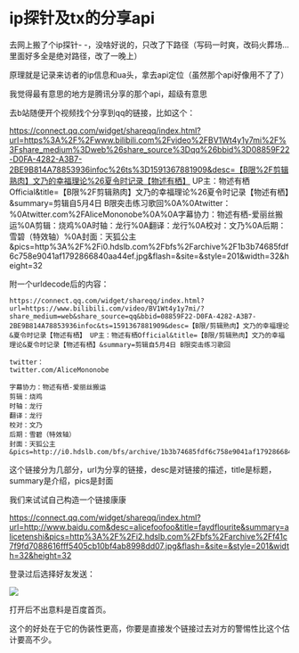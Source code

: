 # ip探针及tx的分享api

去网上搬了个ip探针- -，没啥好说的，只改了下路径（写码一时爽，改码火葬场...里面好多全是绝对路径，改了一晚上）

原理就是记录来访者的ip信息和ua头，拿去api定位（虽然那个api好像用不了了）

我觉得最有意思的地方是腾讯分享的那个api，超级有意思

去b站随便开个视频找个分享到qq的链接，比如这个：

https://connect.qq.com/widget/shareqq/index.html?url=https%3A%2F%2Fwww.bilibili.com%2Fvideo%2FBV1Wt4y1y7mi%2F%3Fshare_medium%3Dweb%26share_source%3Dqq%26bbid%3D08859F22-D0FA-4282-A3B7-2BE9B814A78853936infoc%26ts%3D1591367881909&desc=【B限%2F剪辑熟肉】文乃的幸福理论%26夏令时记录【物述有栖】 UP主：物述有栖Official&title=【B限%2F剪辑熟肉】文乃的幸福理论%26夏令时记录【物述有栖】&summary=剪辑自5月4日 B限突击练习歌回%0A%0Atwitter：%0Atwitter.com%2FAliceMononobe%0A%0A字幕协力：物述有栖-爱丽丝搬运%0A剪辑：烧鸡%0A时轴：龙行%0A翻译：龙行%0A校对：文乃%0A后期：雪碧（特效轴）%0A封面：天狐公主&pics=http%3A%2F%2Fi0.hdslb.com%2Fbfs%2Farchive%2F1b3b74685fdf6c758e9041af1792866840aa44ef.jpg&flash=&site=&style=201&width=32&height=32

附一个urldecode后的内容：

```
https://connect.qq.com/widget/shareqq/index.html?url=https://www.bilibili.com/video/BV1Wt4y1y7mi/?share_medium=web&share_source=qq&bbid=08859F22-D0FA-4282-A3B7-2BE9B814A78853936infoc&ts=1591367881909&desc=【B限/剪辑熟肉】文乃的幸福理论&夏令时记录【物述有栖】 UP主：物述有栖Official&title=【B限/剪辑熟肉】文乃的幸福理论&夏令时记录【物述有栖】&summary=剪辑自5月4日 B限突击练习歌回

twitter：
twitter.com/AliceMononobe

字幕协力：物述有栖-爱丽丝搬运
剪辑：烧鸡
时轴：龙行
翻译：龙行
校对：文乃
后期：雪碧（特效轴）
封面：天狐公主&pics=http://i0.hdslb.com/bfs/archive/1b3b74685fdf6c758e9041af1792866840aa44ef.jpg&flash=&site=&style=201&width=32&height=32
```

这个链接分为几部分，url为分享的链接，desc是对链接的描述，title是标题，summary是介绍，pics是封面

我们来试试自己构造一个链接康康

https://connect.qq.com/widget/shareqq/index.html?url=http://www.baidu.com&desc=alicefoofoo&title=faydflourite&summary=alicetenshi&pics=http%3A%2F%2Fi2.hdslb.com%2Fbfs%2Farchive%2Ff41c7f9fd7088616fff5405cb10bf4ab8998dd07.jpg&flash=&site=&style=201&width=32&height=32

登录过后选择好友发送：

<img src='https://0xfay.github.io/public/image/225434.jpg'>

打开后不出意料是百度首页。

这个的好处在于它的伪装性更高，你要是直接发个链接过去对方的警惕性比这个估计要高不少。
